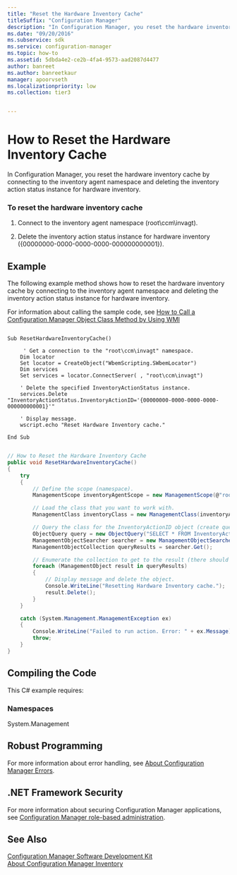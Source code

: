 ```yaml
---
title: "Reset the Hardware Inventory Cache"
titleSuffix: "Configuration Manager"
description: "In Configuration Manager, you reset the hardware inventory cache by connecting to the inventory agent namespace and deleting the inventory action status instance for hardware inventory."
ms.date: "09/20/2016"
ms.subservice: sdk
ms.service: configuration-manager
ms.topic: how-to
ms.assetid: 5dbda4e2-ce2b-4fa4-9573-aad2087d4477
author: banreet
ms.author: banreetkaur
manager: apoorvseth
ms.localizationpriority: low
ms.collection: tier3


---
```

# How to Reset the Hardware Inventory Cache
In Configuration Manager, you reset the hardware inventory cache by connecting to the inventory agent namespace and deleting the inventory action status instance for hardware inventory.  

### To reset the hardware inventory cache  

1.  Connect to the inventory agent namespace (root\ccm\invagt).  

2.  Delete the inventory action status instance for hardware inventory ({00000000-0000-0000-0000-000000000001}).  

## Example  
 The following example method shows how to reset the hardware inventory cache by connecting to the inventory agent namespace and deleting the inventory action status instance for hardware inventory.  

 For information about calling the sample code, see [How to Call a Configuration Manager Object Class Method by Using WMI](../../../../develop/core/understand/how-to-call-a-configuration-manager-object-class-method-by-using-wmi.md)  

```vbs  

Sub ResetHardwareInventoryCache()  

     ' Get a connection to the "root\ccm\invagt" namespace.  
    Dim locator  
    Set locator = CreateObject("WbemScripting.SWbemLocator")  
    Dim services  
    Set services = locator.ConnectServer( , "root\ccm\invagt")     

    ' Delete the specified InventoryActionStatus instance.  
    services.Delete "InventoryActionStatus.InventoryActionID='{00000000-0000-0000-0000-000000000001}'"        

    ' Display message.  
    wscript.echo "Reset Hardware Inventory cache."  

End Sub  

```  

```c#  

// How to Reset the Hardware Inventory Cache  
public void ResetHardwareInventoryCache()  
{  
    try  
    {  
        // Define the scope (namespace).  
        ManagementScope inventoryAgentScope = new ManagementScope(@"root\ccm\invagt");  

        // Load the class that you want to work with.  
        ManagementClass inventoryClass = new ManagementClass(inventoryAgentScope.Path.Path, "InventoryActionStatus", null);  

        // Query the class for the InventoryActionID object (create query, create searcher object, execute query).  
        ObjectQuery query = new ObjectQuery("SELECT * FROM InventoryActionStatus WHERE InventoryActionID = '{00000000-0000-0000-0000-000000000001}'");  
        ManagementObjectSearcher searcher = new ManagementObjectSearcher(inventoryAgentScope, query);  
        ManagementObjectCollection queryResults = searcher.Get();  

        // Enumerate the collection to get to the result (there should only be one item returned from the query).  
        foreach (ManagementObject result in queryResults)  
        {  
            // Display message and delete the object.  
            Console.WriteLine("Resetting Hardware Inventory cache.");  
            result.Delete();  
        }  
    }  

    catch (System.Management.ManagementException ex)  
    {  
        Console.WriteLine("Failed to run action. Error: " + ex.Message);  
        throw;  
    }  
}  

```  

## Compiling the Code  
 This C# example requires:  

### Namespaces  
 System.Management  

## Robust Programming  
 For more information about error handling, see [About Configuration Manager Errors](../../../../develop/core/understand/about-configuration-manager-errors.md).  

## .NET Framework Security  
 For more information about securing Configuration Manager applications, see [Configuration Manager role-based administration](../../../../develop/core/servers/configure/role-based-administration.md).  

## See Also  
 [Configuration Manager Software Development Kit](../../../../develop/core/misc/system-center-configuration-manager-sdk.md)   
 [About Configuration Manager Inventory](../../../../develop/core/clients/inventory/about-configuration-manager-inventory.md)   
